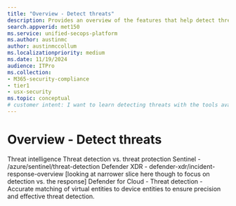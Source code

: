 ```yaml
---
title: "Overview - Detect threats"
description: Provides an overview of the features that help detect threats in the Microsoft unified security platform
search.appverid: met150
ms.service: unified-secops-platform
ms.author: austinmc
author: austinmccollum
ms.localizationpriority: medium
ms.date: 11/19/2024
audience: ITPro
ms.collection:
- M365-security-compliance
- tier1
- usx-security
ms.topic: conceptual
# customer intent: I want to learn detecting threats with the tools available in the Microsoft unified security platform. Get visiblity into, and disrupt attacks in real time across identities, endpoints, email, cloud apps, data in hybrid and multicloud environments.
---
```


# Overview - Detect threats

Threat intelligence
Threat detection vs. threat protection
Sentinel - /azure/sentinel/threat-detection
Defender XDR - defender-xdr/incident-response-overview [looking at narrower slice here though to focus on detection vs. the response]
Defender for Cloud - Threat detection - Accurate matching of virtual entities to device entities to ensure precision and effective threat detection.
